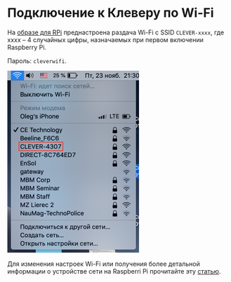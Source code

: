 Подключение к Клеверу по Wi-Fi
===

На [образе для RPi](microsd_images.md) преднастроена раздача Wi-Fi с SSID `CLEVER-xxxx`, где xxxx – 4 случайных цифры, назначаемых при первом включении Raspberry Pi.

Пароль: `cleverwifi`.

<img src="assets/ssid.png" width="300px" alt="Wi-Fi SSID">

Для изменения настроек Wi-Fi или получения более детальной информации о устройстве сети на Raspberri Pi прочитайте эту [статью](network.md).
